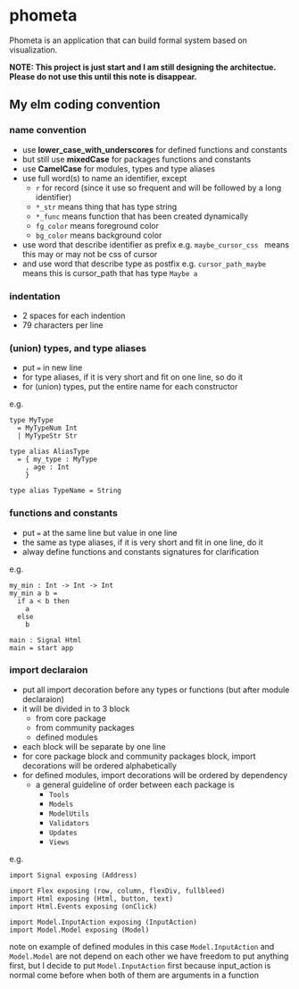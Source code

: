 # phometa
Phometa is an application that can build formal system based on visualization.

**NOTE: This project is just start and I am still designing the architectue.**
**Please do not use this until this note is disappear.**

## My elm coding convention

### name convention
- use **lower_case_with_underscores** for defined functions and constants
- but still use **mixedCase** for packages functions and constants
- use **CamelCase** for modules, types and type aliases
- use full word(s) to name an identifier, except
  - `r` for record
      (since it use so frequent and will be followed by a long identifier)
  - `*_str` means thing that has type string
  - `*_func` means function that has been created dynamically
  - `fg_color` means foreground color
  - `bg_color` means background color
- use word that describe identifier as prefix
    e.g. `maybe_cursor_css ` means this may or may not be css of cursor
- and use word that describe type as postfix
    e.g. `cursor_path_maybe` means this is cursor_path that has type `Maybe a`


### indentation
- 2 spaces for each indention
- 79 characters per line


### (union) types, and type aliases
- put `=` in new line
- for type aliases, if it is very short and fit on one line, so do it
- for (union) types, put the entire name for each constructor

e.g.

```
type MyType
  = MyTypeNum Int
  | MyTypeStr Str

type alias AliasType
  = { my_type : MyType
    , age : Int
    }

type alias TypeName = String
```

### functions and constants
- put `=` at the same line but value in one line
- the same as type aliases, if it is very short and fit in one line, do it
- alway define functions and constants signatures for clarification

e.g.

```
my_min : Int -> Int -> Int
my_min a b =
  if a < b then
    a
  else
    b

main : Signal Html
main = start app
```

### import declaraion
- put all import decoration before any types or functions
    (but after module declaraion)
- it will be divided in to 3 block
  - from core package
  - from community packages
  - defined modules
- each block will be separate by one line
- for core package block and community packages block,
    import decorations will be ordered alphabetically
- for defined modules, import decorations will be ordered by dependency
  - a general guideline of order between each package is
    - `Tools`
    - `Models`
    - `ModelUtils`
    - `Validators`
    - `Updates`
    - `Views`

e.g.

```
import Signal exposing (Address)

import Flex exposing (row, column, flexDiv, fullbleed)
import Html exposing (Html, button, text)
import Html.Events exposing (onClick)

import Model.InputAction exposing (InputAction)
import Model.Model exposing (Model)
```
note on example of defined modules
  in this case `Model.InputAction` and `Model.Model` are not depend on
  each other we have freedom to put anything first, but I decide to put
  `Model.InputAction` first because input_action is normal come before when
  both of them are arguments in a function
